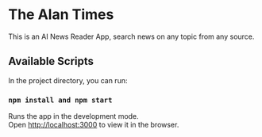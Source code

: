 # The Alan Times

This is an AI News Reader App, search news on any topic from any source. 

## Available Scripts

In the project directory, you can run:

### `npm install and npm start`

Runs the app in the development mode.\
Open [http://localhost:3000](http://localhost:3000) to view it in the browser.
